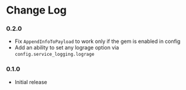 # Change Log

### 0.2.0

* Fix `AppendInfoToPayload` to work only if the gem is enabled in config
* Add an ability to set any lograge option via `config.service_logging.lograge`

### 0.1.0

* Initial release
